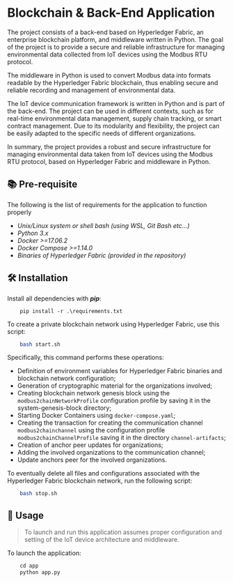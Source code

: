 # Blockchain & Back-End Application

The project consists of a back-end based on Hyperledger Fabric, an enterprise blockchain platform, and middleware written in Python. The goal of the project is to provide a secure and reliable infrastructure for managing environmental data collected from IoT devices using the Modbus RTU protocol.

The middleware in Python is used to convert Modbus data into formats readable by the Hyperledger Fabric blockchain, thus enabling secure and reliable recording and management of environmental data.

The IoT device communication framework is written in Python and is part of the back-end. The project can be used in different contexts, such as for real-time environmental data management, supply chain tracking, or smart contract management. Due to its modularity and flexibility, the project can be easily adapted to the specific needs of different organizations.

In summary, the project provides a robust and secure infrastructure for managing environmental data taken from IoT devices using the Modbus RTU protocol, based on Hyperledger Fabric and middleware in Python.

## 📚 Pre-requisite
The following is the list of requirements for the application to function properly

 -  *Unix/Linux system or shell bash (using WSL, Git Bash etc...)*
 -  *Python 3.x*
 -  *Docker >=17.06.2*
 -  *Docker Compose >=1.14.0*
 -  *Binaries of Hyperledger Fabric (provided in the repository)*


## 🛠️ Installation

Install all dependencies with ***pip***:

```pip
    pip install -r .\requirements.txt            
```
To create a private blockchain network using Hyperledger Fabric, use this script:
 
```bash
    bash start.sh          
```
Specifically, this command performs these operations:
- Definition of environment variables for Hyperledger Fabric binaries and blockchain network configuration;
 - Generation of cryptographic material for the organizations involved;
 - Creating blockchain network genesis block using the `modbus2chainNetworkProfile` configuration profile by saving it in the system-genesis-block directory;
 - Starting Docker Containers using `docker-compose.yaml`;
 - Creating the transaction for creating the communication channel `modbus2chainchannel` using the configuration profile `modbus2chainChannelProfile` saving it in the directory `channel-artifacts`;
 - Creation of anchor peer updates for organizations;
 - Adding the involved organizations to the communication channel;
 - Update anchors peer for the involved organizations.

To eventually delete all files and configurations associated with the Hyperledger Fabric blockchain network, run the following script:
```bash
    bash stop.sh          
```

## 🚀 Usage
>To launch and run this application assumes proper configuration and setting of the IoT device architecture and middleware. 

To launch the application:
```python
    cd app
    python app.py          
```


    